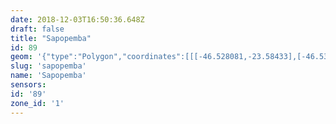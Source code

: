 ```yaml
---
date: 2018-12-03T16:50:36.648Z
draft: false
title: "Sapopemba"
id: 89
geom: '{"type":"Polygon","coordinates":[[[-46.528081,-23.58433],[-46.531279,-23.583362],[-46.531696,-23.583288],[-46.532004,-23.583323],[-46.533637,-23.584103],[-46.533871,-23.58412],[-46.53452,-23.583929],[-46.534589,-23.583976],[-46.533989,-23.584704],[-46.533421,-23.585861],[-46.53252,-23.587405],[-46.532369,-23.588005],[-46.536251,-23.596369],[-46.535587,-23.596908],[-46.53428,-23.597668],[-46.533379,-23.59805],[-46.533311,-23.59817],[-46.529302,-23.599438],[-46.528197,-23.599957],[-46.526446,-23.601191],[-46.525847,-23.601498],[-46.526702,-23.603192],[-46.526213,-23.603364],[-46.52546,-23.604063],[-46.525237,-23.604198],[-46.524899,-23.604187],[-46.523894,-23.603922],[-46.523702,-23.603993],[-46.523358,-23.604319],[-46.521862,-23.606313],[-46.522836,-23.607432],[-46.52356,-23.608759],[-46.524394,-23.609626],[-46.524642,-23.610102],[-46.524878,-23.610986],[-46.524733,-23.611402],[-46.524522,-23.611603],[-46.524146,-23.611767],[-46.523633,-23.612531],[-46.523024,-23.613195],[-46.522884,-23.61345],[-46.522804,-23.613833],[-46.522554,-23.613772],[-46.522174,-23.613777],[-46.521715,-23.613901],[-46.521428,-23.61409],[-46.521275,-23.61436],[-46.521165,-23.614791],[-46.521003,-23.615035],[-46.520785,-23.615199],[-46.520289,-23.6154],[-46.519676,-23.615472],[-46.519345,-23.615595],[-46.518367,-23.616139],[-46.518291,-23.61622],[-46.518188,-23.616663],[-46.518035,-23.616986],[-46.517774,-23.617367],[-46.517443,-23.617698],[-46.51713,-23.617843],[-46.516622,-23.617952],[-46.515803,-23.618357],[-46.515137,-23.618249],[-46.514786,-23.618296],[-46.513626,-23.618714],[-46.513332,-23.618882],[-46.51319,-23.619009],[-46.512583,-23.620056],[-46.51216,-23.620612],[-46.511769,-23.621415],[-46.511654,-23.62188],[-46.511508,-23.622038],[-46.511286,-23.622147],[-46.511009,-23.622096],[-46.510792,-23.622201],[-46.510115,-23.623249],[-46.509895,-23.623423],[-46.50921,-23.623726],[-46.508704,-23.624359],[-46.508295,-23.624689],[-46.508018,-23.624794],[-46.507733,-23.62512],[-46.50648,-23.625903],[-46.506054,-23.62593],[-46.505244,-23.625695],[-46.505082,-23.625599],[-46.504374,-23.625669],[-46.502758,-23.625435],[-46.502168,-23.625046],[-46.501302,-23.624657],[-46.500877,-23.624375],[-46.500446,-23.623986],[-46.500026,-23.62381],[-46.498715,-23.623798],[-46.498061,-23.62466],[-46.4977,-23.62487],[-46.497077,-23.624841],[-46.496398,-23.624528],[-46.495865,-23.62436],[-46.494779,-23.624652],[-46.494604,-23.624781],[-46.49438,-23.62511],[-46.494054,-23.625314],[-46.493211,-23.62542],[-46.493086,-23.625328],[-46.492907,-23.62493],[-46.49247,-23.624331],[-46.492192,-23.624289],[-46.491763,-23.624394],[-46.491259,-23.624428],[-46.490458,-23.624693],[-46.489872,-23.624682],[-46.489674,-23.624546],[-46.489634,-23.624321],[-46.489552,-23.624244],[-46.489226,-23.624112],[-46.488665,-23.623979],[-46.488231,-23.624079],[-46.487839,-23.624035],[-46.487518,-23.623613],[-46.487014,-23.623209],[-46.486858,-23.622936],[-46.486617,-23.622851],[-46.486036,-23.622876],[-46.485509,-23.622994],[-46.484958,-23.622937],[-46.48474,-23.623047],[-46.48451,-23.623801],[-46.484145,-23.623918],[-46.483907,-23.623916],[-46.483679,-23.622969],[-46.483663,-23.622469],[-46.483281,-23.621143],[-46.483465,-23.620344],[-46.483498,-23.618914],[-46.483726,-23.618285],[-46.483581,-23.617322],[-46.48424,-23.615998],[-46.484615,-23.615533],[-46.485208,-23.613482],[-46.485229,-23.61323],[-46.485933,-23.610602],[-46.485612,-23.61045],[-46.485144,-23.61038],[-46.484762,-23.610419],[-46.484293,-23.610606],[-46.484797,-23.608265],[-46.485738,-23.607162],[-46.486162,-23.606866],[-46.486469,-23.606774],[-46.48706,-23.606784],[-46.493133,-23.608178],[-46.495876,-23.609159],[-46.496437,-23.609488],[-46.498644,-23.610303],[-46.498768,-23.609567],[-46.497733,-23.608622],[-46.497518,-23.60834],[-46.497303,-23.607896],[-46.496475,-23.604612],[-46.496491,-23.603958],[-46.496872,-23.602963],[-46.496639,-23.60186],[-46.496279,-23.599252],[-46.496338,-23.599226],[-46.495818,-23.598235],[-46.49543,-23.597155],[-46.495229,-23.596209],[-46.495212,-23.59538],[-46.495665,-23.595395],[-46.496224,-23.595306],[-46.496536,-23.595444],[-46.496916,-23.595488],[-46.497092,-23.595896],[-46.497829,-23.596627],[-46.498046,-23.596724],[-46.498283,-23.596742],[-46.498813,-23.59699],[-46.500306,-23.59653],[-46.50055,-23.596934],[-46.502437,-23.596195],[-46.502912,-23.595255],[-46.505664,-23.594022],[-46.506828,-23.593577],[-46.506819,-23.589994],[-46.507406,-23.589739],[-46.50803,-23.589576],[-46.50929,-23.589367],[-46.509948,-23.589139],[-46.510326,-23.588902],[-46.512813,-23.586927],[-46.51341,-23.586716],[-46.514104,-23.586643],[-46.514663,-23.586718],[-46.515859,-23.587126],[-46.516259,-23.587149],[-46.516715,-23.587063],[-46.516943,-23.586962],[-46.518383,-23.585813],[-46.519811,-23.585264],[-46.521024,-23.584617],[-46.525461,-23.585073],[-46.526956,-23.585119],[-46.527095,-23.585082],[-46.528081,-23.58433]]]}'
slug: 'sapopemba'
name: 'Sapopemba'
sensors:
id: '89'
zone_id: '1'
---
```

		